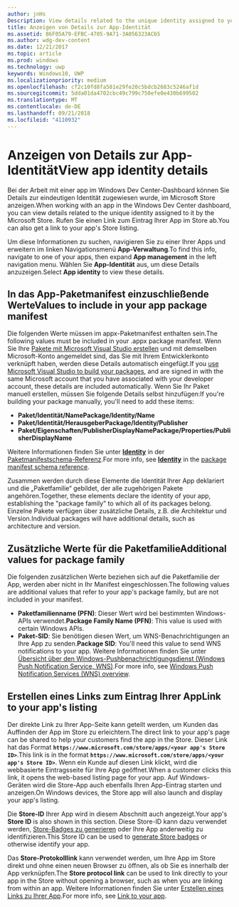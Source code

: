 ```yaml
---
author: jnHs
Description: View details related to the unique identity assigned to your app by the Microsoft Store, and get a link to your app's Store listing.
title: Anzeigen von Details zur App-Identität
ms.assetid: 86F05A79-EFBC-4705-9A71-3A056323AC65
ms.author: wdg-dev-content
ms.date: 12/21/2017
ms.topic: article
ms.prod: windows
ms.technology: uwp
keywords: Windows10, UWP
ms.localizationpriority: medium
ms.openlocfilehash: cf2c10fd8fa581e29fe20c5bdcb2683c5246af1d
ms.sourcegitcommit: 5dda01da4702cbc49c799c750efe0e430b699502
ms.translationtype: MT
ms.contentlocale: de-DE
ms.lasthandoff: 09/21/2018
ms.locfileid: "4110932"
---
```

# <a name="view-app-identity-details"></a><span data-ttu-id="18d00-103">Anzeigen von Details zur App-Identität</span><span class="sxs-lookup"><span data-stu-id="18d00-103">View app identity details</span></span>


<span data-ttu-id="18d00-104">Bei der Arbeit mit einer app im Windows Dev Center-Dashboard können Sie Details zur eindeutigen Identität zugewiesen wurde, im Microsoft Store anzeigen.</span><span class="sxs-lookup"><span data-stu-id="18d00-104">When working with an app in the Windows Dev Center dashboard, you can view details related to the unique identity assigned to it by the Microsoft Store.</span></span> <span data-ttu-id="18d00-105">Rufen Sie einen Link zum Eintrag Ihrer App im Store ab.</span><span class="sxs-lookup"><span data-stu-id="18d00-105">You can also get a link to your app's Store listing.</span></span>

<span data-ttu-id="18d00-106">Um diese Informationen zu suchen, navigieren Sie zu einer Ihrer Apps und erweitern im linken Navigationsmenü **App-Verwaltung**.</span><span class="sxs-lookup"><span data-stu-id="18d00-106">To find this info, navigate to one of your apps, then expand **App management** in the left navigation menu.</span></span> <span data-ttu-id="18d00-107">Wählen Sie **App-Identität** aus, um diese Details anzuzeigen.</span><span class="sxs-lookup"><span data-stu-id="18d00-107">Select **App identity** to view these details.</span></span>


## <a name="values-to-include-in-your-app-package-manifest"></a><span data-ttu-id="18d00-108">In das App-Paketmanifest einzuschließende Werte</span><span class="sxs-lookup"><span data-stu-id="18d00-108">Values to include in your app package manifest</span></span>

<span data-ttu-id="18d00-109">Die folgenden Werte müssen im appx-Paketmanifest enthalten sein.</span><span class="sxs-lookup"><span data-stu-id="18d00-109">The following values must be included in your .appx package manifest.</span></span> <span data-ttu-id="18d00-110">Wenn Sie Ihre [Pakete mit Microsoft Visual Studio erstellen](../packaging/packaging-uwp-apps.md) und mit demselben Microsoft-Konto angemeldet sind, das Sie mit Ihrem Entwicklerkonto verknüpft haben, werden diese Details automatisch eingefügt.</span><span class="sxs-lookup"><span data-stu-id="18d00-110">If you [use Microsoft Visual Studio to build your packages](../packaging/packaging-uwp-apps.md), and are signed in with the same Microsoft account that you have associated with your developer account, these details are included automatically.</span></span> <span data-ttu-id="18d00-111">Wenn Sie Ihr Paket manuell erstellen, müssen Sie folgende Details selbst hinzufügen:</span><span class="sxs-lookup"><span data-stu-id="18d00-111">If you're building your package manually, you'll need to add these items:</span></span>

-   **<span data-ttu-id="18d00-112">Paket/Identität/Name</span><span class="sxs-lookup"><span data-stu-id="18d00-112">Package/Identity/Name</span></span>**
-   **<span data-ttu-id="18d00-113">Paket/Identität/Herausgeber</span><span class="sxs-lookup"><span data-stu-id="18d00-113">Package/Identity/Publisher</span></span>**
-   **<span data-ttu-id="18d00-114">Paket/Eigenschaften/PublisherDisplayName</span><span class="sxs-lookup"><span data-stu-id="18d00-114">Package/Properties/PublisherDisplayName</span></span>**

<span data-ttu-id="18d00-115">Weitere Informationen finden Sie unter [**Identity**](https://docs.microsoft.com/uwp/schemas/appxpackage/uapmanifestschema/element-identity) in der [Paketmanifestschema-Referenz](https://docs.microsoft.com/uwp/schemas/appxpackage/uapmanifestschema/schema-root).</span><span class="sxs-lookup"><span data-stu-id="18d00-115">For more info, see [**Identity**](https://docs.microsoft.com/uwp/schemas/appxpackage/uapmanifestschema/element-identity) in the [package manifest schema reference](https://docs.microsoft.com/uwp/schemas/appxpackage/uapmanifestschema/schema-root).</span></span>

<span data-ttu-id="18d00-116">Zusammen werden durch diese Elemente die Identität Ihrer App deklariert und die „Paketfamilie“ gebildet, der alle zugehörigen Pakete angehören.</span><span class="sxs-lookup"><span data-stu-id="18d00-116">Together, these elements declare the identity of your app, establishing the "package family" to which all of its packages belong.</span></span> <span data-ttu-id="18d00-117">Einzelne Pakete verfügen über zusätzliche Details, z.B. die Architektur und Version.</span><span class="sxs-lookup"><span data-stu-id="18d00-117">Individual packages will have additional details, such as architecture and version.</span></span>


## <a name="additional-values-for-package-family"></a><span data-ttu-id="18d00-118">Zusätzliche Werte für die Paketfamilie</span><span class="sxs-lookup"><span data-stu-id="18d00-118">Additional values for package family</span></span>

<span data-ttu-id="18d00-119">Die folgenden zusätzlichen Werte beziehen sich auf die Paketfamilie der App, werden aber nicht in Ihr Manifest eingeschlossen.</span><span class="sxs-lookup"><span data-stu-id="18d00-119">The following values are additional values that refer to your app's package family, but are not included in your manifest.</span></span>

-   <span data-ttu-id="18d00-120">**Paketfamilienname (PFN)**: Dieser Wert wird bei bestimmten Windows-APIs verwendet.</span><span class="sxs-lookup"><span data-stu-id="18d00-120">**Package Family Name (PFN)**: This value is used with certain Windows APIs.</span></span>
-   <span data-ttu-id="18d00-121">**Paket-SID**: Sie benötigen diesen Wert, um WNS-Benachrichtigungen an Ihre App zu senden.</span><span class="sxs-lookup"><span data-stu-id="18d00-121">**Package SID**: You'll need this value to send WNS notifications to your app.</span></span> <span data-ttu-id="18d00-122">Weitere Informationen finden Sie unter [Übersicht über den Windows-Pushbenachrichtigungsdienst (Windows Push Notification Service, WNS)](../design/shell/tiles-and-notifications/windows-push-notification-services--wns--overview.md).</span><span class="sxs-lookup"><span data-stu-id="18d00-122">For more info, see [Windows Push Notification Services (WNS) overview](../design/shell/tiles-and-notifications/windows-push-notification-services--wns--overview.md).</span></span>


## <a name="link-to-your-apps-listing"></a><span data-ttu-id="18d00-123">Erstellen eines Links zum Eintrag Ihrer App</span><span class="sxs-lookup"><span data-stu-id="18d00-123">Link to your app's listing</span></span>

<span data-ttu-id="18d00-124">Der direkte Link zu Ihrer App-Seite kann geteilt werden, um Kunden das Auffinden der App im Store zu erleichtern.</span><span class="sxs-lookup"><span data-stu-id="18d00-124">The direct link to your app's page can be shared to help your customers find the app in the Store.</span></span> <span data-ttu-id="18d00-125">Dieser Link hat das Format **`https://www.microsoft.com/store/apps/<your app's Store ID>`**.</span><span class="sxs-lookup"><span data-stu-id="18d00-125">This link is in the format **`https://www.microsoft.com/store/apps/<your app's Store ID>`**.</span></span> <span data-ttu-id="18d00-126">Wenn ein Kunde auf diesen Link klickt, wird die webbasierte Eintragsseite für Ihre App geöffnet.</span><span class="sxs-lookup"><span data-stu-id="18d00-126">When a customer clicks this link, it opens the web-based listing page for your app.</span></span> <span data-ttu-id="18d00-127">Auf Windows-Geräten wird die Store-App auch ebenfalls Ihren App-Eintrag starten und anzeigen.</span><span class="sxs-lookup"><span data-stu-id="18d00-127">On Windows devices, the Store app will also launch and display your app's listing.</span></span>

<span data-ttu-id="18d00-128">Die **Store-ID** Ihrer App wird in diesem Abschnitt auch angezeigt.</span><span class="sxs-lookup"><span data-stu-id="18d00-128">Your app's **Store ID** is also shown in this section.</span></span> <span data-ttu-id="18d00-129">Diese Store-ID kann dazu verwendet werden, [Store-Badges zu generieren](http://go.microsoft.com/fwlink/p/?LinkId=534236) oder Ihre App anderweitig zu identifizieren.</span><span class="sxs-lookup"><span data-stu-id="18d00-129">This Store ID can be used to [generate Store badges](http://go.microsoft.com/fwlink/p/?LinkId=534236) or otherwise identify your app.</span></span>

<span data-ttu-id="18d00-130">Das **Store-Protokolllink** kann verwendet werden, um Ihre App im Store direkt und ohne einen neuen Browser zu öffnen, als ob Sie es innerhalb der App verknüpfen.</span><span class="sxs-lookup"><span data-stu-id="18d00-130">The **Store protocol link** can be used to link directly to your app in the Store without opening a browser, such as when you are linking from within an app.</span></span> <span data-ttu-id="18d00-131">Weitere Informationen finden Sie unter [Erstellen eines Links zu Ihrer App](link-to-your-app.md).</span><span class="sxs-lookup"><span data-stu-id="18d00-131">For more info, see [Link to your app](link-to-your-app.md).</span></span>



 

 




